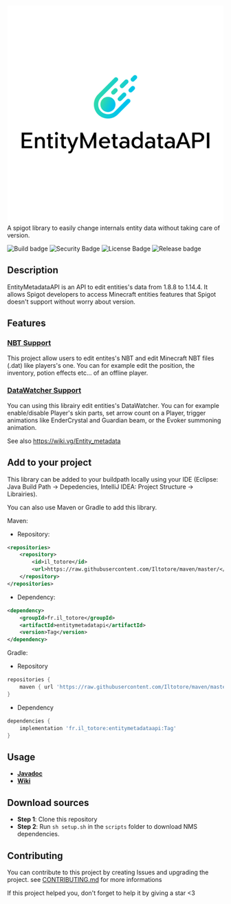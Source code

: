 
![Logo](logo.svg)
A spigot library to easily change internals entity data without taking care of version.

![Build badge](https://img.shields.io/github/workflow/status/Iltotore/EntityMetadataAPI/Java%20CI/master) ![Security Badge](https://snyk.io/test/github/Iltotore/EntityMetadataAPI/badge.svg) ![License Badge](https://img.shields.io/github/license/Iltotore/EntityMetadataAPI) ![Release badge](https://img.shields.io/github/v/release/Iltotore/EntityMetadataAPI)

## Description
EntityMetadataAPI is an API to edit entities's data from 1.8.8 to 1.14.4. It allows Spigot developers to access Minecraft entities features that Spigot doesn't support without worry about version.

## Features
### [NBT Support](https://github.com/Iltotore/EntityMetadataAPI/wiki/NBT)
This project allow users to edit entites's NBT and edit Minecraft NBT files (.dat) like players's one. You can for example edit the position, the inventory, potion effects etc... of an offline player.

### [DataWatcher Support](https://github.com/Iltotore/EntityMetadataAPI/wiki/DataWatcher)
You can using this librairy edit entities's DataWatcher. You can for example enable/disable Player's skin parts, set arrow count on a Player, trigger animations like EnderCrystal and Guardian beam, or the Evoker summoning animation.

See also https://wiki.vg/Entity_metadata

## Add to your project
This library can be added to your buildpath locally using your IDE (Eclipse: Java Build Path → Depedencies, IntelliJ IDEA: Project Structure → Librairies).

You can also use Maven or Gradle to add this library.

Maven:
- Repository:
```xml
<repositories>
	<repository>
		<id>il_totore</id>
		<url>https://raw.githubusercontent.com/Iltotore/maven/master/</url>
	</repository>
</repositories>
```
- Dependency:
```xml
<dependency>
	<groupId>fr.il_totore</groupId>
	<artifactId>entitymetadatapi</artifactId>
	<version>Tag</version>
</dependency>
```

Gradle:
- Repository
```gradle
repositories {
	maven { url 'https://raw.githubusercontent.com/Iltotore/maven/master' }
}
```
- Dependency
```gradle
dependencies {
	implementation 'fr.il_totore:entitymetadataapi:Tag'
}
```

## Usage
- [**Javadoc**](https://iltotore.github.io/EntityMetadataAPI/javadoc/)
- [**Wiki**](https://github.com/Iltotore/EntityMetadataAPI/wiki)

## Download sources
- **Step 1**: Clone this repository
- **Step 2**: Run `sh setup.sh` in the `scripts` folder to download NMS dependencies.

## Contributing
You can contribute to this project by creating Issues and upgrading the project.
see [CONTRIBUTING.md](https://github.com/Iltotore/EntityMetadataAPI/blob/master/CONTRIBUTING.md) for more informations


If this project helped you, don't forget to help it by giving a star <3
